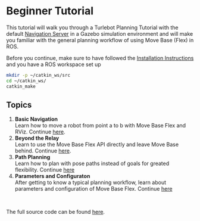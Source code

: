 # Beginner Tutorial

This tutorial will walk you through a Turlebot Planning Tutorial with the default [Navigation Server](../../concepts/navigation_servers.md) in a Gazebo simulation environment and will make you familiar with the general planning workflow of using Move Base (Flex) in ROS. 

Before you continue, make sure to have followed the [Installation Instructions](../../installation.md) and you have a ROS workspace set up

```bash
mkdir -p ~/catkin_ws/src
cd ~/catkin_ws/
catkin_make
```

## Topics

1. **Basic Navigation** <br> Learn how to move a robot from point a to b with Move Base Flex and RViz. Continue [here](./basic_navigation.md).
2. **Beyond the Relay** <br> Learn to use the Move Base Flex API directly and leave Move Base behind. Continue [here](./beyond_relay.md).
3. **Path Planning** <br> Learn how to plan with pose paths instead of goals for greated flexibility. Continue [here](./path_planning.md)
4. **Parameters and Configuraton** <br> After getting to know a typical planning workflow, learn about parameters and configuration of Move Base Flex. Continue [here](./parameters.md)

<br>

The full source code can be found [here](https://github.com/uos/mbf_tutorials/tree/master/beginner).